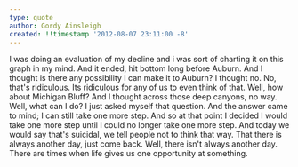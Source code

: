 ```yaml
---
type: quote
author: Gordy Ainsleigh
created: !!timestamp '2012-08-07 23:11:00 -8'
---
```

I was doing an evaluation of my decline and i was sort of charting it on this graph in my mind. And it ended, hit bottom long before Auburn. And I thought is there any possibility I can make it to Auburn? I thought no. No, that's ridiculous. Its ridiculous for any of us to even think of that. Well, how about Michigan Bluff? And I thought across those deep canyons, no way. Well, what can I do? I just asked myself that question. And the answer came to mind; I can still take one more step. And so at that point I decided I would take one more step until I could no longer take one more step. And today we would say that's suicidal, we tell people not to think that way. That there is always another day, just come back. Well, there isn't always another day. There are times when life gives us one opportunity at something.
